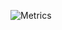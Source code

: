 ![Metrics](https://metrics.lecoq.io/fritsmeister12?template=classic&base.repositories=0&languages=1&followup=1&activity=1&languages.colors=github&languages.threshold=0%25&activity.limit=5&activity.days=14&activity.filter=all&activity.visibility=all&activity.timestamps=false&config.timezone=Europe%2FAmsterdam)
